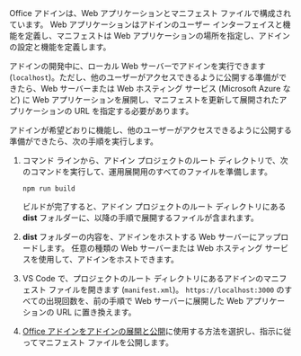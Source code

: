 Office アドインは、Web アプリケーションとマニフェスト ファイルで構成されています。 Web アプリケーションはアドインのユーザー インターフェイスと機能を定義し、マニフェストは Web アプリケーションの場所を指定し、アドインの設定と機能を定義します。 

アドインの開発中に、ローカル Web サーバーでアドインを実行できます (`localhost`)。ただし、他のユーザーがアクセスできるように公開する準備ができたら、Web サーバーまたは Web ホスティング サービス (Microsoft Azure など) に Web アプリケーションを展開し、マニフェストを更新して展開されたアプリケーションの URL を指定する必要があります。 

アドインが希望どおりに機能し、他のユーザーがアクセスできるように公開する準備ができたら、次の手順を実行します。

1. コマンド ラインから、アドイン プロジェクトのルート ディレクトリで、次のコマンドを実行して、運用展開用のすべてのファイルを準備します。 

    ```command&nbsp;line
    npm run build
    ```

    ビルドが完了すると、アドイン プロジェクトのルート ディレクトリにある **dist** フォルダーに、以降の手順で展開するファイルが含まれます。

2. **dist** フォルダーの内容を、アドインをホストする Web サーバーにアップロードします。 任意の種類の Web サーバーまたは Web ホスティング サービスを使用して、アドインをホストできます。

3. VS Code で、プロジェクトのルート ディレクトリにあるアドインのマニフェスト ファイルを開きます (`manifest.xml`)。 `https://localhost:3000` のすべての出現回数を、前の手順で Web サーバーに展開した Web アプリケーションの URL に置き換えます。

4. [Office アドインをアドインの展開と公開](../publish/publish.md)に使用する方法を選択し、指示に従ってマニフェスト ファイルを公開します。

